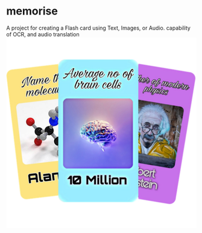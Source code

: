 # memorise

A project for creating a Flash card using Text, Images, or Audio. capability of OCR, and audio translation
![image](assets/icon/Memorize_Icon.jpeg)
